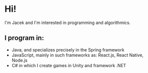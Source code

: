 # Hi!
I'm Jacek and I'm interested in programming and algorithmics.
## I program in:
- Java, and specializes precisely in the Spring framework
- JavaScript, mainly in such frameworks as: React.js, React Native, Node.js
- C# in which I create games in Unity and framework .NET
<!---
Jacpio/Jacpio is a ✨ special ✨ repository because its `README.md` (this file) appears on your GitHub profile.
You can click the Preview link to take a look at your changes.
--->
